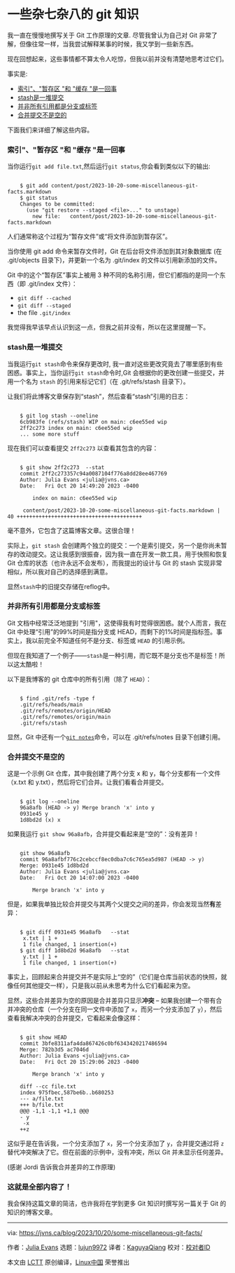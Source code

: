 [#]: subject: "Some miscellaneous git facts"
[#]: via: "https://jvns.ca/blog/2023/10/20/some-miscellaneous-git-facts/"
[#]: author: "Julia Evans https://jvns.ca/"
[#]: collector: "lujun9972/lctt-scripts-1693450080"
[#]: translator: "KaguyaQiang"
[#]: reviewer: " "
[#]: publisher: " "
[#]: url: " "

一些杂七杂八的 git 知识
======

我一直在慢慢地撰写关于 Git 工作原理的文章. 尽管我曾认为自己对 Git 非常了解，但像往常一样，当我尝试解释某事的时候，我又学到一些新东西。

现在回想起来，这些事情都不算太令人吃惊，但我以前并没有清楚地思考过它们。

事实是:

  * [索引"、"暂存区 "和 "缓存 "是一回事][1]
  * [stash是一堆提交][2]
  * [并非所有引用都是分支或标签][3]
  * [合并提交不是空的][4]



下面我们来详细了解这些内容。

### 索引"、"暂存区 "和 "缓存 "是一回事

当你运行`git add file.txt`,然后运行`git status`,你会看到类似以下的输出:

```

    $ git add content/post/2023-10-20-some-miscellaneous-git-facts.markdown
    $ git status
    Changes to be committed:
      (use "git restore --staged <file>..." to unstage)
        new file:   content/post/2023-10-20-some-miscellaneous-git-facts.markdown

```

人们通常称这个过程为“暂存文件”或“将文件添加到暂存区”。

当你使用 git add 命令来暂存文件时，Git 在后台将文件添加到其对象数据库 (在 .git/objects 目录下)，并更新一个名为 .git/index 的文件以引用新添加的文件。

Git 中的这个“暂存区”事实上被用 3 种不同的名称引用，但它们都指的是同一个东西（即 .git/index 文件）：

  * `git diff --cached`
  * `git diff --staged`
  * the file `.git/index`



我觉得我早该早点认识到这一点，但我之前并没有，所以在这里提醒一下。

### stash是一堆提交

当我运行`git stash`命令来保存更改时, 我一直对这些更改究竟去了哪里感到有些困惑。事实上，当你运行`git stash`命令时,Git 会根据你的更改创建一些提交，并用一个名为 `stash` 的引用来标记它们（在 .git/refs/stash 目录下）。

让我们将此博客文章保存到“stash”，然后查看“stash”引用的日志：

```

    $ git log stash --oneline
    6cb983fe (refs/stash) WIP on main: c6ee55ed wip
    2ff2c273 index on main: c6ee55ed wip
    ... some more stuff

```

现在我们可以查看提交 `2ff2c273` 以查看其包含的内容：

```

    $ git show 2ff2c273  --stat
    commit 2ff2c273357c94a0087104f776a8dd28ee467769
    Author: Julia Evans <julia@jvns.ca>
    Date:   Fri Oct 20 14:49:20 2023 -0400

        index on main: c6ee55ed wip

     content/post/2023-10-20-some-miscellaneous-git-facts.markdown | 40 ++++++++++++++++++++++++++++++++++++++++

```

毫不意外，它包含了这篇博客文章。这很合理！

实际上，`git stash` 会创建两个独立的提交：一个是索引提交，另一个是你尚未暂存的改动提交。这让我感到很振奋，因为我一直在开发一款工具，用于快照和恢复 Git 仓库的状态（也许永远不会发布），而我提出的设计与 Git 的 stash 实现非常相似，所以我对自己的选择感到满意。

显然`stash`中的旧提交存储在reflog中。

### 并非所有引用都是分支或标签

Git 文档中经常泛泛地提到 "引用"，这使得我有时觉得很困惑。就个人而言，我在 Git 中处理“引用”的99%时间是指分支或 HEAD，而剩下的1%时间是指标签。事实上，我以前完全不知道任何不是分支、标签或 `HEAD` 的引用示例。

但现在我知道了一个例子——`stash`是一种引用，而它既不是分支也不是标签！所以这太酷啦！

以下是我博客的 git 仓库中的所有引用（除了 `HEAD`）：

```

    $ find .git/refs -type f
    .git/refs/heads/main
    .git/refs/remotes/origin/HEAD
    .git/refs/remotes/origin/main
    .git/refs/stash

```

显然，Git 中还有一个[`git notes`][5]命令，可以在 .git/refs/notes 目录下创建引用。

### 合并提交不是空的

这是一个示例 Git 仓库，其中我创建了两个分支 x 和 y，每个分支都有一个文件（x.txt 和 y.txt），然后将它们合并。让我们看看合并提交。

```

    $ git log --oneline
    96a8afb (HEAD -> y) Merge branch 'x' into y
    0931e45 y
    1d8bd2d (x) x

```

如果我运行 `git show 96a8afb`，合并提交看起来是“空的”：没有差异！

```

    git show 96a8afb
    commit 96a8afbf776c2cebccf8ec0dba7c6c765ea5d987 (HEAD -> y)
    Merge: 0931e45 1d8bd2d
    Author: Julia Evans <julia@jvns.ca>
    Date:   Fri Oct 20 14:07:00 2023 -0400

        Merge branch 'x' into y

```

但是，如果我单独比较合并提交与其两个父提交之间的差异，你会发现当然**有**差异：

```

    $ git diff 0931e45 96a8afb   --stat
     x.txt | 1 +
     1 file changed, 1 insertion(+)
    $ git diff 1d8bd2d 96a8afb   --stat
     y.txt | 1 +
     1 file changed, 1 insertion(+)

```

事实上，回顾起来合并提交并不是实际上“空的”（它们是仓库当前状态的快照，就像任何其他提交一样），只是我以前从未思考为什么它们看起来为空。

显然，这些合并差异为空的原因是合并差异只显示**冲突** – 如果我创建一个带有合并冲突的仓库（一个分支在同一文件中添加了 `x`，而另一个分支添加了 `y`），然后查看我解决冲突的合并提交，它看起来会像这样：

```

    $ git show HEAD
    commit 3bfe8311afa4da867426c0bf6343420217486594
    Merge: 782b3d5 ac7046d
    Author: Julia Evans <julia@jvns.ca>
    Date:   Fri Oct 20 15:29:06 2023 -0400

        Merge branch 'x' into y

    diff --cc file.txt
    index 975fbec,587be6b..b680253
    --- a/file.txt
    +++ b/file.txt
    @@@ -1,1 -1,1 +1,1 @@@
    - y
     -x
    ++z

```

这似乎是在告诉我，一个分支添加了 `x`，另一个分支添加了 `y`，合并提交通过将 `z` 替代冲突解决了它。但在前面的示例中，没有冲突，所以 Git 并未显示任何差异。

(感谢 Jordi 告诉我合并差异的工作原理)

### 这就是全部内容了！

我会保持这篇文章的简洁，也许我将在学到更多 Git 知识时撰写另一篇关于 Git 的知识的博客文章。

--------------------------------------------------------------------------------

via: https://jvns.ca/blog/2023/10/20/some-miscellaneous-git-facts/

作者：[Julia Evans][a]
选题：[lujun9972][b]
译者：[KaguyaQiang](https://github.com/KaguyaQiang)
校对：[校对者ID](https://github.com/校对者ID)

本文由 [LCTT](https://github.com/LCTT/TranslateProject) 原创编译，[Linux中国](https://linux.cn/) 荣誉推出

[a]: https://jvns.ca/
[b]: https://github.com/lujun9972
[1]: tmp.0vBZr0yeF0#the-index-staging-area-and-cached-are-all-the-same-thing
[2]: tmp.0vBZr0yeF0#the-stash-is-a-bunch-of-commits
[3]: tmp.0vBZr0yeF0#not-all-references-are-branches-or-tags
[4]: tmp.0vBZr0yeF0#merge-commits-aren-t-empty
[5]: https://tylercipriani.com/blog/2022/11/19/git-notes-gits-coolest-most-unloved-feature/

